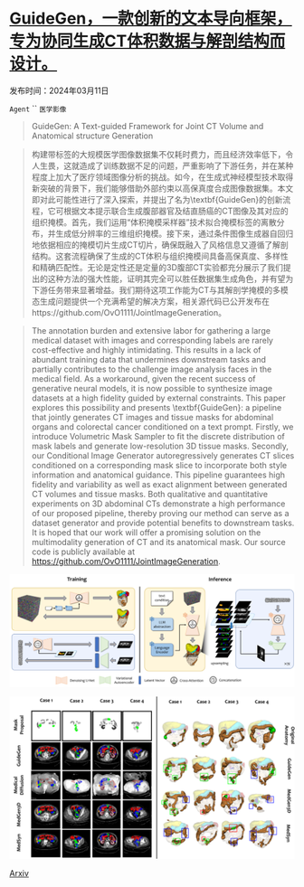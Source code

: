 # [GuideGen，一款创新的文本导向框架，专为协同生成CT体积数据与解剖结构而设计。](https://arxiv.org/abs/2403.07247)

发布时间：2024年03月11日

`Agent` `` `医学影像`

> GuideGen: A Text-guided Framework for Joint CT Volume and Anatomical structure Generation

> 构建带标签的大规模医学图像数据集不仅耗时费力，而且经济效率低下，令人生畏，这就造成了训练数据不足的问题，严重影响了下游任务，并在某种程度上加大了医疗领域图像分析的挑战。如今，在生成式神经模型技术取得新突破的背景下，我们能够借助外部约束以高保真度合成图像数据集。本文即对此可能性进行了深入探索，并提出了名为\textbf{GuideGen}的创新流程，它可根据文本提示联合生成腹部器官及结直肠癌的CT图像及其对应的组织掩模。首先，我们运用“体积掩模采样器”技术拟合掩模标签的离散分布，并生成低分辨率的三维组织掩模。接下来，通过条件图像生成器自回归地依据相应的掩模切片生成CT切片，确保既融入了风格信息又遵循了解剖结构。这套流程确保了生成的CT体积与组织掩模间具备高保真度、多样性和精确匹配性。无论是定性还是定量的3D腹部CT实验都充分展示了我们提出的这种方法的强大性能，证明其完全可以胜任数据集生成角色，并有望为下游任务带来显著增益。我们期待这项工作能为CT与其解剖学掩模的多模态生成问题提供一个充满希望的解决方案，相关源代码已公开发布在https://github.com/OvO1111/JointImageGeneration。

> The annotation burden and extensive labor for gathering a large medical dataset with images and corresponding labels are rarely cost-effective and highly intimidating. This results in a lack of abundant training data that undermines downstream tasks and partially contributes to the challenge image analysis faces in the medical field. As a workaround, given the recent success of generative neural models, it is now possible to synthesize image datasets at a high fidelity guided by external constraints. This paper explores this possibility and presents \textbf{GuideGen}: a pipeline that jointly generates CT images and tissue masks for abdominal organs and colorectal cancer conditioned on a text prompt. Firstly, we introduce Volumetric Mask Sampler to fit the discrete distribution of mask labels and generate low-resolution 3D tissue masks. Secondly, our Conditional Image Generator autoregressively generates CT slices conditioned on a corresponding mask slice to incorporate both style information and anatomical guidance. This pipeline guarantees high fidelity and variability as well as exact alignment between generated CT volumes and tissue masks. Both qualitative and quantitative experiments on 3D abdominal CTs demonstrate a high performance of our proposed pipeline, thereby proving our method can serve as a dataset generator and provide potential benefits to downstream tasks. It is hoped that our work will offer a promising solution on the multimodality generation of CT and its anatomical mask. Our source code is publicly available at https://github.com/OvO1111/JointImageGeneration.

![GuideGen，一款创新的文本导向框架，专为协同生成CT体积数据与解剖结构而设计。](../../../paper_images/2403.07247/x1.png)

![GuideGen，一款创新的文本导向框架，专为协同生成CT体积数据与解剖结构而设计。](../../../paper_images/2403.07247/x2.png)

[Arxiv](https://arxiv.org/abs/2403.07247)